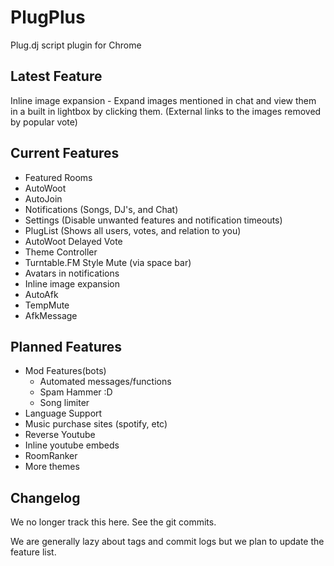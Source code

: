 PlugPlus
=====

Plug.dj script plugin for Chrome

Latest Feature
----
Inline image expansion - Expand images mentioned in chat and view them
in a built in lightbox by clicking them. (External links to the images
removed by popular vote)

Current Features
----
* Featured Rooms
* AutoWoot
* AutoJoin
* Notifications (Songs, DJ's, and Chat) 
* Settings (Disable unwanted features and notification timeouts)
* PlugList (Shows all users, votes, and relation to you)
* AutoWoot Delayed Vote
* Theme Controller
* Turntable.FM Style Mute (via space bar)
* Avatars in notifications
* Inline image expansion
* AutoAfk
* TempMute
* AfkMessage

Planned Features
----
* Mod Features(bots)
  + Automated messages/functions
  + Spam Hammer :D
  + Song limiter
* Language Support
* Music purchase sites (spotify, etc)
* Reverse Youtube
* Inline youtube embeds
* RoomRanker
* More themes

Changelog
----
We no longer track this here. See the git commits.

We are generally lazy about tags and commit logs but we plan to update the feature list.

